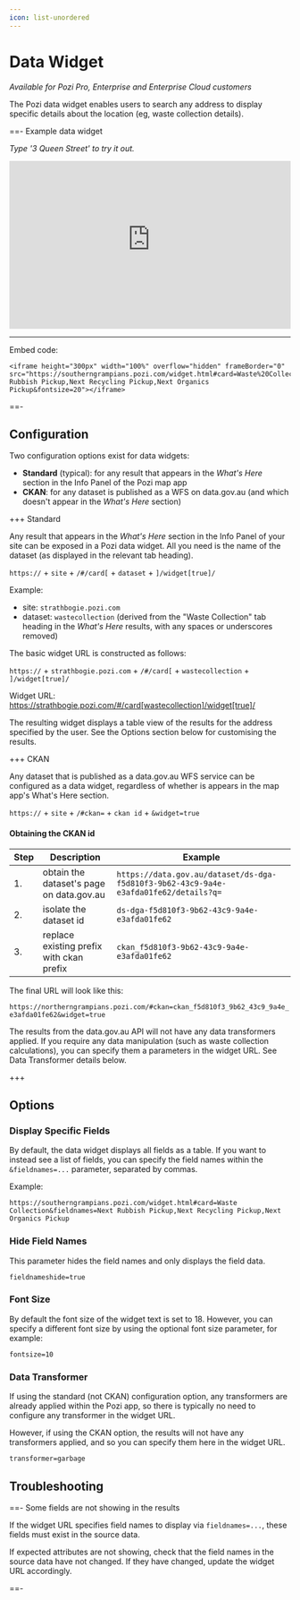 ```yaml
---
icon: list-unordered
---
```


# Data Widget

*Available for Pozi Pro, Enterprise and Enterprise Cloud customers*

The Pozi data widget enables users to search any address to display specific details about the location (eg, waste collection details).

==- Example data widget

*Type '3 Queen Street' to try it out.*

<iframe height="300px" width="100%" overflow="hidden" frameBorder="0" src="https://southerngrampians.pozi.com/widget.html#card=Waste%20Collection&fieldnames=Next Rubbish Pickup,Next Recycling Pickup,Next Organics Pickup&fontsize=20"></iframe>

---

Embed code:

```
<iframe height="300px" width="100%" overflow="hidden" frameBorder="0" src="https://southerngrampians.pozi.com/widget.html#card=Waste%20Collection&fieldnames=Next Rubbish Pickup,Next Recycling Pickup,Next Organics Pickup&fontsize=20"></iframe>
```

==-

## Configuration

Two configuration options exist for data widgets:

* **Standard** (typical): for any result that appears in the *What's Here* section in the Info Panel of the Pozi map app
* **CKAN**: for any dataset is published as a WFS on data.gov.au (and which doesn't appear in the *What's Here* section)

+++ Standard

Any result that appears in the *What's Here* section in the Info Panel of your site can be exposed in a Pozi data widget. All you need is the name of the dataset (as displayed in the relevant tab heading).

`https://` + `site` + `/#/card[` + `dataset` + `]/widget[true]/`

Example:

* site: `strathbogie.pozi.com`
* dataset: `wastecollection` (derived from the "Waste Collection" tab heading in the *What's Here* results, with any spaces or underscores removed)

The basic widget URL is constructed as follows:

`https://` + `strathbogie.pozi.com` + `/#/card[` + `wastecollection` + `]/widget[true]/`

Widget URL: https://strathbogie.pozi.com/#/card[wastecollection]/widget[true]/

The resulting widget displays a table view of the results for the address specified by the user. See the Options section below for customising the results.

+++ CKAN

Any dataset that is published as a data.gov.au WFS service can be configured as a data widget, regardless of whether is appears in the map app's What's Here section.

`https://` + `site` + `/#ckan=` + `ckan id` + `&widget=true`

#### Obtaining the CKAN id

|Step|Description|Example|
|---|---|---|
|1.|obtain the dataset's page on data.gov.au|`https://data.gov.au/dataset/ds-dga-f5d810f3-9b62-43c9-9a4e-e3afda01fe62/details?q=`|
|2.|isolate the dataset id|`ds-dga-f5d810f3-9b62-43c9-9a4e-e3afda01fe62`|
|3.|replace existing prefix with ckan prefix|`ckan_f5d810f3-9b62-43c9-9a4e-e3afda01fe62`|

The final URL will look like this:

`https://northerngrampians.pozi.com/#ckan=ckan_f5d810f3_9b62_43c9_9a4e_e3afda01fe62&widget=true`

The results from the data.gov.au API will not have any data transformers applied. If you require any data manipulation (such as waste collection calculations), you can specify them a parameters in the widget URL. See Data Transformer details below.

+++

## Options

### Display Specific Fields

By default, the data widget displays all fields as a table. If you want to instead see a list of fields, you can specify the field names within the `&fieldnames=...` parameter, separated by commas.

Example:

```
https://southerngrampians.pozi.com/widget.html#card=Waste Collection&fieldnames=Next Rubbish Pickup,Next Recycling Pickup,Next Organics Pickup
```

### Hide Field Names

This parameter hides the field names and only displays the field data.

`fieldnameshide=true`

### Font Size

By default the font size of the widget text is set to 18. However, you can specify a different font size by using the optional font size parameter, for example:

`fontsize=10`

### Data Transformer

If using the standard (not CKAN) configuration option, any transformers are already applied within the Pozi app, so there is typically no need to configure any transformer in the widget URL.

However, if using the CKAN option, the results will not have any transformers applied, and so you can specify them here in the widget URL.

`transformer=garbage`

## Troubleshooting

==- Some fields are not showing in the results

If the widget URL specifies field names to display via `fieldnames=...`, these fields must exist in the source data.

If expected attributes are not showing, check that the field names in the source data have not changed. If they have changed, update the widget URL accordingly.

==-
